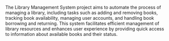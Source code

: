 The Library Management System project aims to automate the process of managing a library, including tasks such as adding and removing books, tracking book availability, managing user accounts, and handling book borrowing and returning. This system facilitates efficient management of library resources and enhances user experience by providing quick access to information about available books and their status.
